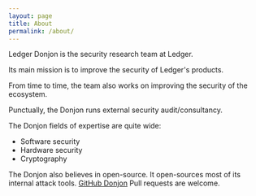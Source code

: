 ```yaml
---
layout: page
title: About
permalink: /about/
---
```


Ledger Donjon is the security research team at Ledger.

Its main mission is to improve the security of Ledger's products.

From time to time, the team also works on improving the security of the ecosystem.

Punctually, the Donjon runs external security audit/consultancy.

The Donjon fields of expertise are quite wide:
- Software security
- Hardware security
- Cryptography

The Donjon also believes in open-source. It open-sources most of its internal attack tools. 
[GitHub Donjon](https://github.com/ledger-donjon)
Pull requests are welcome.

